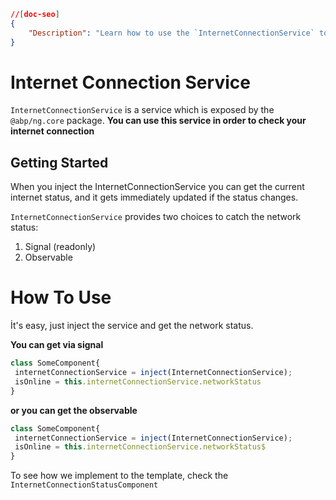 ```json
//[doc-seo]
{
    "Description": "Learn how to use the `InternetConnectionService` to easily check and respond to internet connectivity status in your ABP applications."
}
```

# Internet Connection Service
`InternetConnectionService` is a service which is exposed by the `@abp/ng.core` package. **You can use this service in order to check your internet connection**

## Getting Started
When you inject the InternetConnectionService you can get the current internet status, and it gets immediately updated if the status changes.

`InternetConnectionService` provides two choices to catch the network status:
1. Signal (readonly)
2. Observable


# How To Use
İt's easy, just inject the service and get the network status.

**You can get via signal**
```ts
class SomeComponent{
 internetConnectionService = inject(InternetConnectionService);
 isOnline = this.internetConnectionService.networkStatus
}
```
**or you can get the observable**
```ts
class SomeComponent{
 internetConnectionService = inject(InternetConnectionService);
 isOnline = this.internetConnectionService.networkStatus$
}
```

To see how we implement to the template, check the `InternetConnectionStatusComponent`
